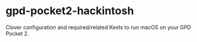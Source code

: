 # gpd-pocket2-hackintosh
Clover configuration and required/related Kexts to run macOS on your GPD Pocket 2.
